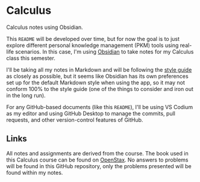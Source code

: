 # Calculus

Calculus notes using Obsidian.

This `README` will be developed over time, but for now the goal is to just
explore different personal knowledge management (PKM) tools using real-life
scenarios. In this case, I'm using [Obsidian](https://obsidian.md/) to take
notes for my Calculus class this semester.

I'll be taking all my notes in Markdown and will be following the [style
guide](https://google.github.io/styleguide/docguide/style.html) as closely as
possible, but it seems like Obsidian has its own preferences set up for the
default Markdown style when using the app, so it may not conform 100% to the
style guide (one of the things to consider and iron out in the long run).

For any GitHub-based documents (like this `README`), I'll be using VS Codium as
my editor and using GitHub Desktop to manage the commits, pull requests, and
other version-control features of GitHub.

## Links

All notes and assignments are derived from the course. The book used in this
Calculus course can be found on
[OpenStax](https://openstax.org/details/books/calculus-volume-1). No answers to
problems will be found in this GitHub repository, only the problems presented
will be found within my notes.
